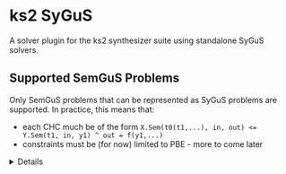 # ks2 SyGuS
A solver plugin for the ks2 synthesizer suite using standalone SyGuS solvers.

## Supported SemGuS Problems
Only SemGuS problems that can be represented as SyGuS problems are supported. In practice, this means that:
* each CHC much be of the form `X.Sem(t0(t1,...), in, out) <= Y.Sem(t1, in, y1) ^ out = f(y1,...)`
* constraints must be (for now) limited to PBE - more to come later

*<details pending>*